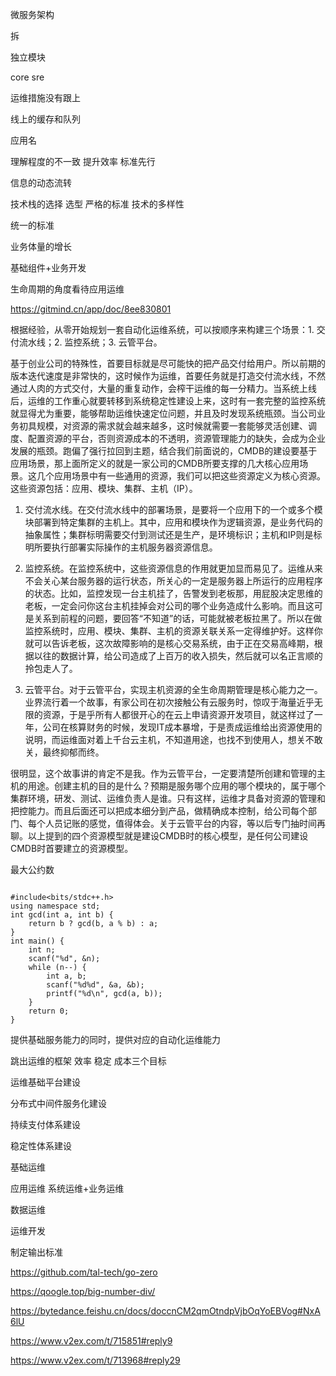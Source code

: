 


微服务架构

拆

独立模块

core sre



运维措施没有跟上

线上的缓存和队列

应用名

理解程度的不一致  提升效率 标准先行


信息的动态流转



技术栈的选择 选型 严格的标准 技术的多样性

统一的标准

业务体量的增长

基础组件+业务开发


生命周期的角度看待应用运维


https://gitmind.cn/app/doc/8ee830801




根据经验，从零开始规划一套自动化运维系统，可以按顺序来构建三个场景：1. 交付流水线；2. 监控系统；3. 云管平台。

基于创业公司的特殊性，首要目标就是尽可能快的把产品交付给用户。所以前期的版本迭代速度是非常快的，这时候作为运维，首要任务就是打造交付流水线，不然通过人肉的方式交付，大量的重复动作，会榨干运维的每一分精力。当系统上线后，运维的工作重心就要转移到系统稳定性建设上来，这时有一套完整的监控系统就显得尤为重要，能够帮助运维快速定位问题，并且及时发现系统瓶颈。当公司业务初具规模，对资源的需求就会越来越多，这时候就需要一套能够灵活创建、调度、配置资源的平台，否则资源成本的不透明，资源管理能力的缺失，会成为企业发展的瓶颈。跑偏了强行拉回到主题，结合我们前面说的，CMDB的建设要基于应用场景，那上面所定义的就是一家公司的CMDB所要支撑的几大核心应用场景。这几个应用场景中有一些通用的资源，我们可以把这些资源定义为核心资源。这些资源包括：应用、模块、集群、主机（IP）。

1. 交付流水线。在交付流水线中的部署场景，是要将一个应用下的一个或多个模块部署到特定集群的主机上。其中，应用和模块作为逻辑资源，是业务代码的抽象属性；集群标明需要交付到测试还是生产，是环境标识；主机和IP则是标明所要执行部署实际操作的主机服务器资源信息。

2. 监控系统。在监控系统中，这些资源信息的作用就更加显而易见了。运维从来不会关心某台服务器的运行状态，所关心的一定是服务器上所运行的应用程序的状态。比如，监控发现一台主机挂了，告警发到老板那，用屁股决定思维的老板，一定会问你这台主机挂掉会对公司的哪个业务造成什么影响。而且这可是关系到前程的问题，要回答“不知道”的话，可能就被老板拉黑了。所以在做监控系统时，应用、模块、集群、主机的资源关联关系一定得维护好。这样你就可以告诉老板，这次故障影响的是核心交易系统，由于正在交易高峰期，根据以往的数据计算，给公司造成了上百万的收入损失，然后就可以名正言顺的拎包走人了。

3. 云管平台。对于云管平台，实现主机资源的全生命周期管理是核心能力之一。业界流行着一个故事，有家公司在初次接触公有云服务时，惊叹于海量近乎无限的资源，于是乎所有人都很开心的在云上申请资源开发项目，就这样过了一年，公司在核算财务的时候，发现IT成本暴增，于是责成运维给出资源使用的说明，而运维面对着上千台云主机，不知道用途，也找不到使用人，想关不敢关，最终抑郁而终。

很明显，这个故事讲的肯定不是我。作为云管平台，一定要清楚所创建和管理的主机的用途。创建主机的目的是什么？预期是服务哪个应用的哪个模块的，属于哪个集群环境，研发、测试、运维负责人是谁。只有这样，运维才具备对资源的管理和把控能力。而且后面还可以把成本细分到产品，做精确成本控制，给公司每个部门、每个人员记账的感觉，值得体会。关于云管平台的内容，等以后专门抽时间再聊。以上提到的四个资源模型就是建设CMDB时的核心模型，是任何公司建设CMDB时首要建立的资源模型。


最大公约数

```

#include<bits/stdc++.h>
using namespace std;
int gcd(int a, int b) {
    return b ? gcd(b, a % b) : a;
}
int main() {
    int n;
    scanf("%d", &n);
    while (n--) {
        int a, b;
        scanf("%d%d", &a, &b);
        printf("%d\n", gcd(a, b));
    }
    return 0;
}
```



提供基础服务能力的同时，提供对应的自动化运维能力

跳出运维的框架  效率 稳定 成本三个目标


运维基础平台建设

分布式中间件服务化建设

持续支付体系建设

稳定性体系建设


基础运维

应用运维 系统运维+业务运维

数据运维

运维开发


制定输出标准


https://github.com/tal-tech/go-zero



https://qoogle.top/big-number-div/



https://bytedance.feishu.cn/docs/doccnCM2qmOtndpVjbOqYoEBVog#NxA6lU


https://www.v2ex.com/t/715851#reply9


https://www.v2ex.com/t/713968#reply29

